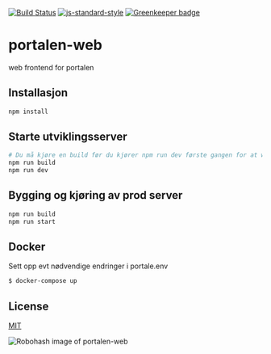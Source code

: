 [![Build Status](https://travis-ci.org/telemark/portalen-web.svg?branch=master)](https://travis-ci.org/telemark/portalen-web)
[![js-standard-style](https://img.shields.io/badge/code%20style-standard-brightgreen.svg?style=flat)](https://github.com/feross/standard)
[![Greenkeeper badge](https://badges.greenkeeper.io/telemark/portalen-web.svg)](https://greenkeeper.io/)

# portalen-web

web frontend for portalen

## Installasjon

```bash
npm install
```

## Starte utviklingsserver

```bash
# Du må kjøre en build før du kjører npm run dev første gangen for at webpack-isomorphic-tools skal få bygd en config-fil over frontend-ressurser som brukes i appen.
npm run build
npm run dev
```

## Bygging og kjøring av prod server

```bash
npm run build
npm run start
```
## Docker

Sett opp evt nødvendige endringer i portale.env

```bash
$ docker-compose up
```

## License

[MIT](LICENSE)

![Robohash image of portalen-web](https://robots.kebabstudios.party/portalen-web.png "Robohash image of portalen-web")
